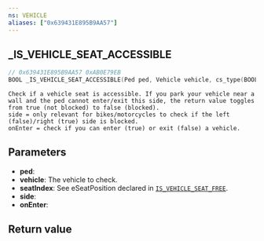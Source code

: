 ```yaml
---
ns: VEHICLE
aliases: ["0x639431E895B9AA57"]
---
```

## _IS_VEHICLE_SEAT_ACCESSIBLE

```c
// 0x639431E895B9AA57 0xAB0E79EB
BOOL _IS_VEHICLE_SEAT_ACCESSIBLE(Ped ped, Vehicle vehicle, cs_type(BOOL) int seatIndex, BOOL side, BOOL onEnter);
```

```
Check if a vehicle seat is accessible. If you park your vehicle near a wall and the ped cannot enter/exit this side, the return value toggles from true (not blocked) to false (blocked).
side = only relevant for bikes/motorcycles to check if the left (false)/right (true) side is blocked.
onEnter = check if you can enter (true) or exit (false) a vehicle.
```

## Parameters
* **ped**: 
* **vehicle**: The vehicle to check.
* **seatIndex**: See eSeatPosition declared in [`IS_VEHICLE_SEAT_FREE`](#_0x22AC59A870E6A669).
* **side**: 
* **onEnter**: 

## Return value
